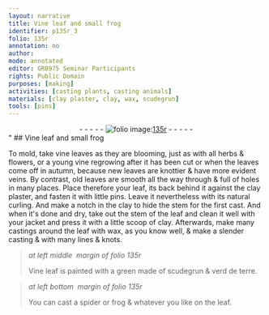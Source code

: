 ```yaml
---
layout: narrative
title: Vine leaf and small frog
identifier: p135r_3
folio: 135r
annotation: no
author:
mode: annotated
editor: GR8975 Seminar Participants
rights: Public Domain
purposes: [making]
activities: [casting plants, casting animals]
materials: [clay plaster, clay, wax, scudegrun]
tools: [pins]
---
```


 <div class="folio" align="center">- - - - - <a href="http://gallica.bnf.fr/ark:/12148/btv1b10500001g/f275.item.r=" target="_blank"><img src="https://cu-mkp.github.io/GR8975-edition/assets/photo-icon.png" alt="folio image: " style="display:inline-block; margin-bottom:-3px;"/>135r</a> - - - - - </div>" 
## <span class="plant">Vine leaf</span> and small frog

  <span class="activity"></span> <span class="activity"></span> 
 To mold, take <span class="plant">vine leaves</span> as they are blooming, just as with all herbs & flowers, or a young <span class="plant">vine</span> regrowing after it has been cut or when the leaves come off in autumn, because new leaves are knottier & have more evident veins. By contrast, old leaves are smooth all the way through & full of holes in many places. Place therefore your leaf, its back behind it against the <span class="material">clay plaster</span>, and fasten it with little <span class="tool">pins</span>. Leave it nevertheless with its natural curling. And make a notch in the <span class="material">clay</span> to hide the stem for the first cast. And when it's done and dry, take out the stem of the leaf and clean it well with your jacket and press it with a little scoop of <span class="material">clay</span>. Afterwards, make many castings around the leaf with <span class="material">wax</span>, as you know well, & make a slender casting & with many lines & knots. 
 
> *at left middle  margin of folio 135r*
> 
>  <span class="plant">Vine leaf</span> is painted with a <span class="color">green</span> made of <span class="material">scudegrun</span> & verd de terre. 
 
> *at left bottom  margin of folio 135r*
> 
>  You can cast a <span class="animal">spider</span> or <span class="animal">frog</span> & whatever you like on the leaf. 
 